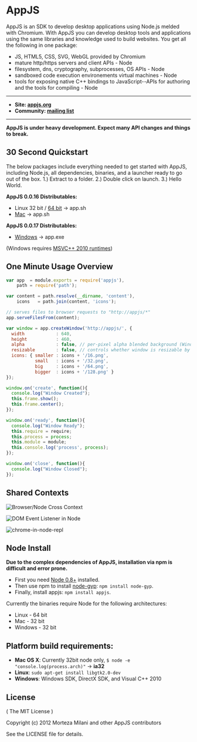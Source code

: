 # AppJS
AppJS is an SDK to develop desktop applications using Node.js melded with Chromium. With AppJS you can develop desktop tools and applications using the same libraries and knowledge used to build websites. You get all the following in one package:

* JS, HTML5, CSS, SVG, WebGL provided by Chromium
* mature http/https servers and client APIs - Node
* filesystem, dns, cryptography, subprocesses, OS APIs - Node
* sandboxed code execution environements virtual machines - Node
* tools for exposing native C++ bindings to JavaScript--APIs for authoring and the tools for compiling - Node

---

* __Site: [appjs.org](http://appjs.org)__
* __Community: [mailing list](https://groups.google.com/forum/#!forum/appjs-dev)__

---

__AppJS is under heavy development. Expect many API changes and things to break.__

## 30 Second Quickstart
The below packages include everything needed to get started with AppJS, including Node.js, all dependencies, binaries, and a launcher ready to go out of the box. 1.) Extract to a folder. 2.) Double click on launch. 3.) Hello World.

__AppJS 0.0.16 Distributables:__

* Linux 32 bit / [64 bit](http://dists.appjs.org/0.0.16/appjs-0.0.16-linux-x64.tar.gz) -> app.sh
* [Mac](http://dists.appjs.org/0.0.16/appjs-0.0.16-darwin-ia32.zip) -> app.sh

__AppJS 0.0.17 Distributables:__

* [Windows](http://dists.appjs.org/0.0.16/appjs-0.0.17-win32-ia32.zip) -> app.exe

(Windows requires [MSVC++ 2010 runtimes](http://www.microsoft.com/en-us/download/details.aspx?id=5555))

## One Minute Usage Overview
```javascript
var app  = module.exports = require('appjs'),
    path = require('path');

var content = path.resolve(__dirname, 'content'),
    icons   = path.join(content, 'icons');

// serves files to browser requests to "http://appjs/*"
app.serveFilesFrom(content);

var window = app.createWindow('http://appjs/', {
  width            : 640,
  height           : 460,
  alpha            : false, // per-pixel alpha blended background (Windows & Mac)
  resizable        : false, // controls whether window is resizable by user
  icons: { smaller : icons + '/16.png',
           small   : icons + '/32.png',
           big     : icons + '/64.png',
           bigger  : icons + '/128.png' }
});

window.on('create', function(){
  console.log("Window Created");
  this.frame.show();
  this.frame.center();
});

window.on('ready', function(){
  console.log("Window Ready");
  this.require = require;
  this.process = process;
  this.module = module;
  this.console.log('process', process);
});

window.on('close', function(){
  console.log("Window Closed");
});
```

## Shared Contexts

![Browser/Node Cross Context](https://github.com/appjs/appjs/raw/master/examples/node-in-browser.png "Browser/Node Cross Context")

![DOM Event Listener in Node](https://github.com/appjs/appjs/raw/master/examples/shared-context.jpg "DOM Event Listener in Node")

![chrome-in-node-repl](https://github.com/appjs/appjs/raw/master/examples/chrome-in-node-repl.jpg "Chrome in Node REPL")


## Node Install
__Due to the complex dependencies of AppJS, installation via npm is difficult and error prone.__

* First you need [Node 0.8+](https://github.com/joyent/node/wiki/Installation) installed.
* Then use npm to install [node-gyp](https://github.com/TooTallNate/node-gyp): `npm install node-gyp`.
* Finally, install appjs: `npm install appjs`.

Currently the binaries require Node for the following architectures:

* Linux - 64 bit
* Mac - 32 bit
* Windows - 32 bit

## Platform build requirements:

* __Mac OS X__: Currently 32bit node only, `$ node -e "console.log(process.arch)"` -> __ia32__
* __Linux__: `sudo apt-get install libgtk2.0-dev`
* __Windows__: Windows SDK, DirectX SDK, and Visual C++ 2010


## License
( The MIT License )

Copyright (c) 2012 Morteza Milani and other AppJS contributors

See the LICENSE file for details.
